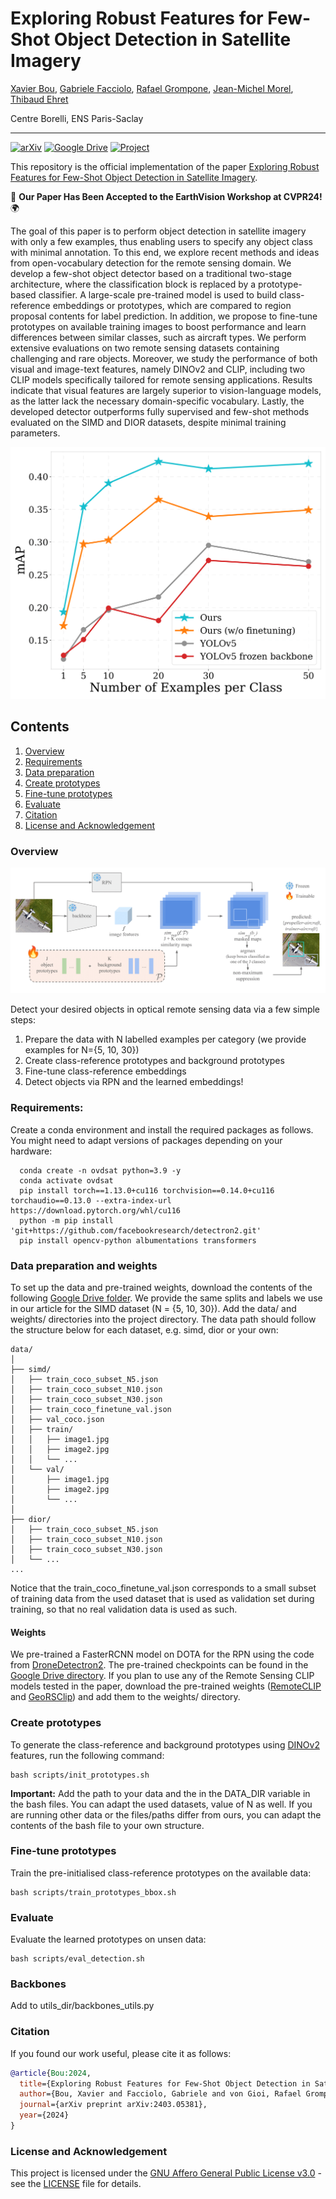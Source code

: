 # Exploring Robust Features for Few-Shot Object Detection in Satellite Imagery

[Xavier Bou](https://xavibou.github.io/), [Gabriele Facciolo](http://gfacciol.github.io/), [Rafael Grompone](https://scholar.google.fr/citations?user=GLovf4UAAAAJ&hl=en), [Jean-Michel Morel](https://sites.google.com/site/jeanmichelmorelcmlaenscachan/), [Thibaud Ehret](https://tehret.github.io)

Centre Borelli, ENS Paris-Saclay

---

[![arXiv](https://img.shields.io/badge/paper-arxiv-brightgreen)]()
[![Google Drive](https://img.shields.io/badge/files-Google_Drive-blueviolet)](https://drive.google.com/drive/folders/1g3JhJivPlmpCfggAAJoiZPJDOIBeJR5J?usp=sharing)
[![Project](https://img.shields.io/badge/project%20web-github.io-red)]()

This repository is the official implementation of the paper [Exploring Robust Features for Few-Shot Object Detection in Satellite Imagery](https://arxiv.org/abs/2403.05381).

🎉 **Our Paper Has Been Accepted to the EarthVision Workshop at CVPR24!** 🌍

The goal of this paper is to perform object detection in satellite imagery with only a few examples, thus enabling users to specify any object class with minimal annotation. To this end, we explore recent methods and ideas from open-vocabulary detection for the remote sensing domain. We develop a few-shot object detector based on a traditional two-stage architecture, where the classification block is replaced by a prototype-based classifier. A large-scale pre-trained model is used to build class-reference embeddings or prototypes, which are compared to region proposal contents for label prediction. In addition, we propose to fine-tune prototypes on available training images to boost performance and learn differences between similar classes, such as aircraft types. We perform extensive evaluations on two remote sensing datasets containing challenging and rare objects. Moreover, we study the performance of both visual and image-text features, namely DINOv2 and CLIP, including two CLIP models specifically tailored for remote sensing applications. Results indicate that visual features are largely superior to vision-language models, as the latter lack the necessary domain-specific vocabulary. Lastly, the developed detector outperforms fully supervised and few-shot methods evaluated on the SIMD and DIOR datasets, despite minimal training parameters.

![Alt text](./assets/teaser_plot_v3.png)

## Contents

1. [Overview](#Overview)
1. [Requirements](#Requirements)
1. [Data preparation](#Data-preparation)
1. [Create prototypes](#Create-prototypes)
1. [Fine-tune prototypes](#Fine-tune-prototypes)
1. [Evaluate](#Evaluate)
1. [Citation](#Citation)
1. [License and Acknowledgement](#License-and-Acknowledgement)

### Overview
![Alt text](./assets/detector_inference_v1.png)

Detect your desired objects in optical remote sensing data via a few simple steps:
1. Prepare the data with N labelled examples per category (we provide examples for N={5, 10, 30})
1. Create class-reference prototypes and background prototypes
1. Fine-tune class-reference embeddings
1. Detect objects via RPN and the learned embeddings!

### Requirements:
Create a conda environment and install the required packages as follows. You might need to adapt versions of packages depending on your hardware:
```Shell
  conda create -n ovdsat python=3.9 -y
  conda activate ovdsat
  pip install torch==1.13.0+cu116 torchvision==0.14.0+cu116 torchaudio==0.13.0 --extra-index-url https://download.pytorch.org/whl/cu116
  python -m pip install 'git+https://github.com/facebookresearch/detectron2.git'
  pip install opencv-python albumentations transformers
```

### Data preparation and weights
To set up the data and pre-trained weights, download the contents of the following [Google Drive folder](https://drive.google.com/drive/folders/1g3JhJivPlmpCfggAAJoiZPJDOIBeJR5J?usp=sharing). We provide the same splits and labels we use in our article for the SIMD dataset (N = {5, 10, 30}). Add the data/ and weights/ directories into the project directory. The data path should follow the structure below for each dataset, e.g. simd, dior or your own:
```plaintext
data/
│
├── simd/
│   ├── train_coco_subset_N5.json
│   ├── train_coco_subset_N10.json
│   ├── train_coco_subset_N30.json
│   ├── train_coco_finetune_val.json
│   ├── val_coco.json
│   ├── train/
│   │   ├── image1.jpg
│   │   ├── image2.jpg
│   │   └── ...
│   └── val/
│       ├── image1.jpg
│       ├── image2.jpg
│       └── ...
│
├── dior/
│   ├── train_coco_subset_N5.json
│   ├── train_coco_subset_N10.json
│   ├── train_coco_subset_N30.json
│   └── ...
...
```
Notice that the train_coco_finetune_val.json corresponds to a small subset of training data from the used dataset that is used as validation set during training, so that no real validation data is used as such.

#### Weights

We pre-trained a FasterRCNN model on DOTA for the RPN using the code from [DroneDetectron2](https://github.com/akhilpm/DroneDetectron2). The pre-trained checkpoints can be found in the [Google Drive directory](https://drive.google.com/drive/folders/1g3JhJivPlmpCfggAAJoiZPJDOIBeJR5J?usp=sharing). If you plan to use any of the Remote Sensing CLIP models tested in the paper, download the pre-trained weights ([RemoteCLIP](https://huggingface.co/chendelong/RemoteCLIP/tree/main) and [GeoRSClip](https://huggingface.co/Zilun/GeoRSCLIP)) and add them to the weights/ directory.

### Create prototypes
To generate the class-reference and background prototypes using [DINOv2](https://github.com/facebookresearch/dinov2) features, run the following command:
```Shell
bash scripts/init_prototypes.sh
```
**Important:** Add the path to your data and the in the DATA_DIR variable in the bash files. You can adapt the used datasets, value of N as well. If you are running other data or the files/paths differ from ours, you can adapt the contents of the bash file to your own structure.

### Fine-tune prototypes
Train the pre-initialised class-reference prototypes on the available data:
```Shell
bash scripts/train_prototypes_bbox.sh
```

### Evaluate
Evaluate the learned prototypes on unsen data:
```Shell
bash scripts/eval_detection.sh
```

### Backbones
Add to utils_dir/backbones_utils.py

### Citation
If you found our work useful, please cite it as follows:
```bibtex
@article{Bou:2024,
  title={Exploring Robust Features for Few-Shot Object Detection in Satellite Imagery},
  author={Bou, Xavier and Facciolo, Gabriele and von Gioi, Rafael Grompone and Morel, Jean-Michel and Ehret, Thibaud},
  journal={arXiv preprint arXiv:2403.05381},
  year={2024}
}
```

### License and Acknowledgement

This project is licensed under the [GNU Affero General Public License v3.0](LICENSE) - see the [LICENSE](LICENSE) file for details.

